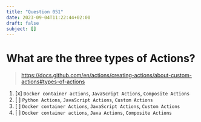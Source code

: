 ```yaml
---
title: "Question 051"
date: 2023-09-04T11:22:44+02:00
draft: false
subject: []
---
```


# What are the three types of Actions?
> https://docs.github.com/en/actions/creating-actions/about-custom-actions#types-of-actions
1. [x] `Docker container actions`, `JavaScript Actions`, `Composite Actions`
1. [ ] `Python Actions`, `JavaScript Actions`, `Custom Actions`
1. [ ] `Docker container Actions`, `JavaScript Actions`, `Custom Actions`
1. [ ] `Docker container actions`, `Java Actions`, `Composite Actions`
